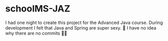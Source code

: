 # schoolMS-JAZ
 I had one night to create this project for the Advanced Java course. During development I felt that Java and Spring are super sexy. 🥰
 I have no idea why there are no commits 😶‍🌫️
